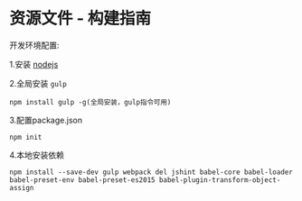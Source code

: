 # 资源文件 - 构建指南

开发环境配置:

1.安装 [nodejs](http://nodejs.org)

2.全局安装 `gulp`
```
npm install gulp -g(全局安装，gulp指令可用)
```

3.配置package.json
```
npm init
```

4.本地安装依赖
```
npm install --save-dev gulp webpack del jshint babel-core babel-loader babel-preset-env babel-preset-es2015 babel-plugin-transform-object-assign
```
<!--
安装Gulp插件
```
npm install --save-dev gulp-ruby-sass gulp-autoprefixer gulp-minify-css gulp-concat gulp-uglify gulp-imagemin gulp-notify gulp-rename gulp-livereload gulp-cache del jshint
```

sass的编译 (gulp-ruby-sass)

自动添加css前缀 (gulp-autoprefixer)

压缩css (gulp-minify-css)

合并js文件 (gulp-concat)

压缩js代码 (gulp-uglify)

压缩图片 (gulp-imagemin)

自动刷新页面 (gulp-livereload)

图片缓存,只有图片替换了才压缩 (gulp-cache)

更改提醒 (gulp-notify)

清除文件 (del)

js代码校验 (jshint)

[更多插件](http://gulpjs.com/plugins/)


在完成上面的配置之后,再配置gulpfile.js后就可以开始使用gulp构建了.


创建目录符号链接添加至右键

1.先将node_modules安装至固定位置(不更改的位置)

2.把下面的存到一个reg的文件中,启用即可添加到右键
```
[HKEY_CLASSES_ROOT\Directory\Background\shell\ResOnline]
"Extended"=""
```

```
[HKEY_CLASSES_ROOT\Directory\Background\shell\ResOnline\command]
@="cmd.exe /s /c pushd \"%V\" && mklink /D node_modules \"E:\\npm\\ResOnline\\node_modules\""
```

压缩指令添加至右键
```
[HKEY_CLASSES_ROOT\Directory\Background\shell\gulp]
"Extended"=""
```
```
[HKEY_CLASSES_ROOT\Directory\Background\shell\gulp\command]
@="cmd.exe /s /c pushd \"%V\" && gulp --force && pause"
```
-->
